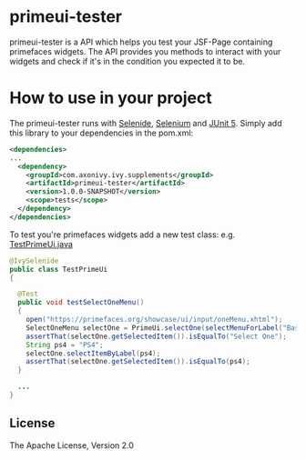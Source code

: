 # primeui-tester
primeui-tester is a API which helps you test your JSF-Page containing primefaces
widgets. The API provides you methods to interact with your widgets and check if
it's in the condition you expected it to be. 

# How to use in your project
The primeui-tester runs with [Selenide](https://selenide.org/),
[Selenium](https://selenium.dev/projects/) and [JUnit
5](https://junit.org/junit5/). Simply add this library to your dependencies in
the pom.xml:

```xml
<dependencies>
...
  <dependency>
    <groupId>com.axonivy.ivy.supplements</groupId>
    <artifactId>primeui-tester</artifactId>
    <version>1.0.0-SNAPSHOT</version>
    <scope>tests</scope>
  </dependency>
</dependencies>
```

To test you're primefaces widgets add a new test class: e.g. [TestPrimeUi.java](https://github.com/ivy-supplements/primeui-tester/blob/master/primeui-tester/src/test/java/com/axonivy/ivy/supplements/primeui/tester/TestPrimeUi.java)

```java
@IvySelenide
public class TestPrimeUi
{

  @Test
  public void testSelectOneMenu()
  {
    open("https://primefaces.org/showcase/ui/input/oneMenu.xhtml");
    SelectOneMenu selectOne = PrimeUi.selectOne(selectMenuForLabel("Basic:"));
    assertThat(selectOne.getSelectedItem()).isEqualTo("Select One");
    String ps4 = "PS4";
    selectOne.selectItemByLabel(ps4);
    assertThat(selectOne.getSelectedItem()).isEqualTo(ps4);
  }

  ...
}
```

## License
The Apache License, Version 2.0
